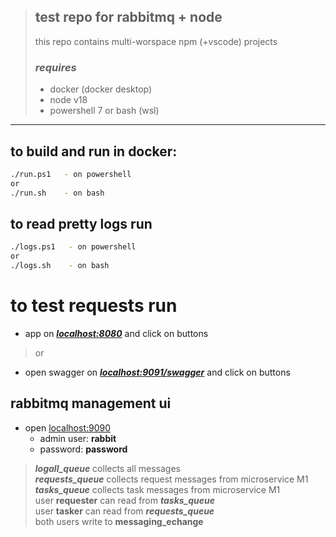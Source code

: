 > ## test repo for rabbitmq + node  
> this repo contains multi-worspace npm (+vscode) projects  
> ###  __*requires*__ 
> * docker (docker desktop)  
> * node v18
> * powershell 7 or bash (wsl)
---

## to build and run in docker:
```bash
./run.ps1   - on powershell
or
./run.sh    - on bash
```

## to read pretty logs run
```bash
./logs.ps1   - on powershell
or
./logs.sh    - on bash
```

# to test requests run
* app on [__*localhost:8080*__](http://localhost:8080) and click on buttons
> or  
* open swagger on [__*localhost:9091/swagger*__](http://localhost:9091/swagger) and click on buttons

## rabbitmq management ui
* open [localhost:9090](http://localhost:9090)  
    - admin user: __rabbit__  
    - password: __password__  

> __*logall_queue*__ collects all messages  
> __*requests_queue*__ collects request messages from microservice M1  
> __*tasks_queue*__ collects task messages from microservice M1  
> user __requester__ can read from __*tasks_queue*__  
> user __tasker__ can read from __*requests_queue*__  
> both users write to __messaging_echange__

